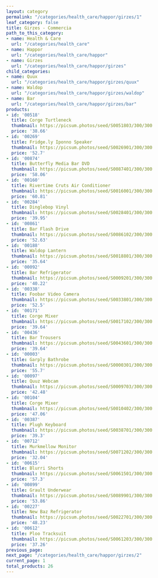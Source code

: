 ```yaml
---
layout: category
permalink: "/categories/health_care/happor/girzes/1"
leaf_category: false
title: Girzes - Commercia
path_to_this_category:
- name: Health & Care
  url: "/categories/health_care"
- name: Happor
  url: "/categories/health_care/happor"
- name: Girzes
  url: "/categories/health_care/happor/girzes"
child_categories:
- name: Quux
  url: "/categories/health_care/happor/girzes/quux"
- name: Waldop
  url: "/categories/health_care/happor/girzes/waldop"
- name: Bar
  url: "/categories/health_care/happor/girzes/bar"
products:
- id: '00518'
  title: Corge Turtleneck
  thumbnail: https://picsum.photos/seed/S0051803/300/300
  price: '38.66'
- id: '00269'
  title: Fridge.ly Iponno Speaker
  thumbnail: https://picsum.photos/seed/S0026901/300/300
  price: '52.7'
- id: '00874'
  title: Butterfly Media Bar DVD
  thumbnail: https://picsum.photos/seed/S0087401/300/300
  price: '58.06'
- id: '00160'
  title: Rivertime Cruts Air Conditioner
  thumbnail: https://picsum.photos/seed/S0016001/300/300
  price: '60.81'
- id: '00284'
  title: Dinglebop Vinyl
  thumbnail: https://picsum.photos/seed/S0028401/300/300
  price: '39.95'
- id: '00861'
  title: Bar Flash Drive
  thumbnail: https://picsum.photos/seed/S0086102/300/300
  price: '52.63'
- id: '00188'
  title: Waldop Lantern
  thumbnail: https://picsum.photos/seed/S0018801/300/300
  price: '35.64'
- id: '00092'
  title: Bar Refrigerator
  thumbnail: https://picsum.photos/seed/S0009201/300/300
  price: '40.22'
- id: '00338'
  title: Foobar Video Camera
  thumbnail: https://picsum.photos/seed/S0033801/300/300
  price: '52.5'
- id: '00171'
  title: Corge Mixer
  thumbnail: https://picsum.photos/seed/S0017102/300/300
  price: '39.64'
- id: '00436'
  title: Bar Trousers
  thumbnail: https://picsum.photos/seed/S0043601/300/300
  price: '39.64'
- id: '00003'
  title: Garply Bathrobe
  thumbnail: https://picsum.photos/seed/S0000301/300/300
  price: '55.7'
- id: '00097'
  title: Quuz Webcam
  thumbnail: https://picsum.photos/seed/S0009703/300/300
  price: '42.48'
- id: '00104'
  title: Corge Mixer
  thumbnail: https://picsum.photos/seed/S0010402/300/300
  price: '47.06'
- id: '00387'
  title: Plugh Keyboard
  thumbnail: https://picsum.photos/seed/S0038701/300/300
  price: '39.3'
- id: '00712'
  title: Murkmellow Monitor
  thumbnail: https://picsum.photos/seed/S0071202/300/300
  price: '32.04'
- id: '00615'
  title: Blurri Shorts
  thumbnail: https://picsum.photos/seed/S0061501/300/300
  price: '57.3'
- id: '00899'
  title: Grault Underwear
  thumbnail: https://picsum.photos/seed/S0089901/300/300
  price: '53.86'
- id: '00227'
  title: New Baz Refrigerator
  thumbnail: https://picsum.photos/seed/S0022701/300/300
  price: '48.23'
- id: '00612'
  title: Ploo Tracksuit
  thumbnail: https://picsum.photos/seed/S0061203/300/300
  price: '37.26'
previous_page: 
next_page: "/categories/health_care/happor/girzes/2"
current_page: 1
total_products: 26
---
```

